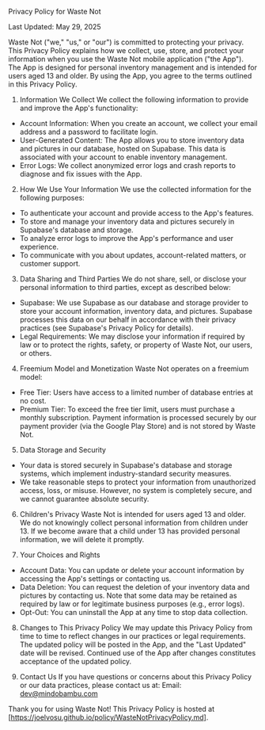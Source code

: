 Privacy Policy for Waste Not

Last Updated: May 29, 2025

Waste Not ("we," "us," or "our") is committed to protecting your privacy. This Privacy Policy explains how we collect, use, store, and protect your information when you use the Waste Not mobile application ("the App"). The App is designed for personal inventory management and is intended for users aged 13 and older. By using the App, you agree to the terms outlined in this Privacy Policy.

1. Information We Collect
We collect the following information to provide and improve the App's functionality:

- Account Information: When you create an account, we collect your email address and a password to facilitate login.
- User-Generated Content: The App allows you to store inventory data and pictures in our database, hosted on Supabase. This data is associated with your account to enable inventory management.
- Error Logs: We collect anonymized error logs and crash reports to diagnose and fix issues with the App.

2. How We Use Your Information
We use the collected information for the following purposes:
- To authenticate your account and provide access to the App's features.
- To store and manage your inventory data and pictures securely in Supabase's database and storage.
- To analyze error logs to improve the App's performance and user experience.
- To communicate with you about updates, account-related matters, or customer support.

3. Data Sharing and Third Parties
We do not share, sell, or disclose your personal information to third parties, except as described below:
- Supabase: We use Supabase as our database and storage provider to store your account information, inventory data, and pictures. Supabase processes this data on our behalf in accordance with their privacy practices (see Supabase's Privacy Policy for details).
- Legal Requirements: We may disclose your information if required by law or to protect the rights, safety, or property of Waste Not, our users, or others.

4. Freemium Model and Monetization
Waste Not operates on a freemium model:
- Free Tier: Users have access to a limited number of database entries at no cost.
- Premium Tier: To exceed the free tier limit, users must purchase a monthly subscription. Payment information is processed securely by our payment provider (via the Google Play Store) and is not stored by Waste Not.

5. Data Storage and Security
- Your data is stored securely in Supabase's database and storage systems, which implement industry-standard security measures.
- We take reasonable steps to protect your information from unauthorized access, loss, or misuse. However, no system is completely secure, and we cannot guarantee absolute security.

6. Children's Privacy
Waste Not is intended for users aged 13 and older. We do not knowingly collect personal information from children under 13. If we become aware that a child under 13 has provided personal information, we will delete it promptly.

7. Your Choices and Rights
- Account Data: You can update or delete your account information by accessing the App's settings or contacting us.
- Data Deletion: You can request the deletion of your inventory data and pictures by contacting us. Note that some data may be retained as required by law or for legitimate business purposes (e.g., error logs).
- Opt-Out: You can uninstall the App at any time to stop data collection.

8. Changes to This Privacy Policy
We may update this Privacy Policy from time to time to reflect changes in our practices or legal requirements. The updated policy will be posted in the App, and the "Last Updated" date will be revised. Continued use of the App after changes constitutes acceptance of the updated policy.

9. Contact Us
If you have questions or concerns about this Privacy Policy or our data practices, please contact us at:
Email: dev@mindobambu.com

Thank you for using Waste Not!
This Privacy Policy is hosted at [https://joelvosu.github.io/policy/WasteNotPrivacyPolicy.md].
